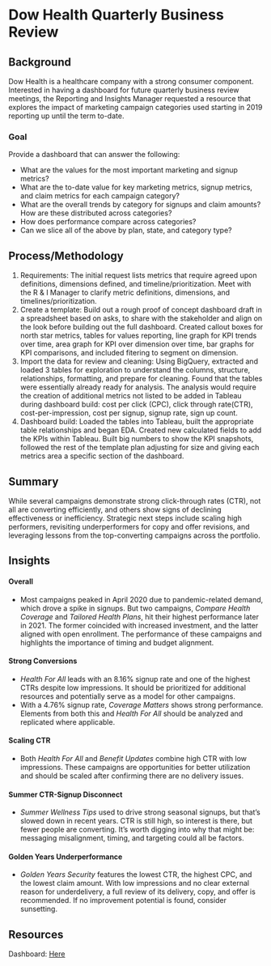 # Dow Health Quarterly Business Review
## Background
Dow Health is a healthcare company with a strong consumer component. Interested in having a dashboard for future quarterly business review meetings, the Reporting and Insights Manager requested a resource that explores the impact of marketing campaign categories used starting in 2019 reporting up until the term to-date.

### Goal
Provide a dashboard that can answer the following:
- What are the values for the most important marketing and signup metrics?
- What are the to-date value for key marketing metrics, signup metrics, and claim metrics for each campaign category?
- What are the overall trends by category for signups and claim amounts? How are these distributed across categories?
- How does performance compare across categories?
- Can we slice all of the above by plan, state, and category type?

## Process/Methodology
1. Requirements: The initial request lists metrics that require agreed upon definitions, dimensions defined, and timeline/prioritization. Meet with the R & I Manager to clarify metric definitions, dimensions, and timelines/prioritization.
2. Create a template: Build out a rough proof of concept dashboard draft in a spreadsheet based on asks, to share with the stakeholder and align on the look before building out the full dashboard. Created callout boxes for north star metrics, tables for values reporting, line graph for KPI trends over time, area graph for KPI over dimension over time, bar graphs for KPI comparisons, and included fitering to segment on dimension. 
3. Import the data for review and cleaning: Using BigQuery, extracted and loaded 3 tables for exploration to understand the columns, structure, relationships, formatting, and prepare for cleaning. Found that the tables were essentially already ready for analysis. The analysis would require the creation of additional metrics not listed to be added in Tableau during dashboard build: cost per click (CPC), click through rate(CTR), cost-per-impression, cost per signup, signup rate, sign up count. 
4. Dashboard build: Loaded the tables into Tableau, built the appropriate table relationships and began EDA. Created new calculated fields to add the KPIs within Tableau. Built big numbers to show the KPI snapshots, followed the rest of the template plan adjusting for size and giving each metrics area a specific section of the dashboard.

## Summary
While several campaigns demonstrate strong click-through rates (CTR), not all are converting efficiently, and others show signs of declining effectiveness or inefficiency. Strategic next steps include scaling high performers, revisiting underperformers for copy and offer revisions, and leveraging lessons from the top-converting campaigns across the portfolio.

## Insights
#### Overall
- Most campaigns peaked in April 2020 due to pandemic-related demand, which drove a spike in signups. But two campaigns, *Compare Health Coverage* and *Tailored Health Plans*, hit their highest performance later in 2021. The former coincided with increased investment, and the latter aligned with open enrollment. The performance of these campaigns and highlights the importance of timing and budget alignment.
#### Strong Conversions
- *Health For All* leads with an 8.16% signup rate and one of the highest CTRs despite low impressions. It should be prioritized for additional resources and potentially serve as a model for other campaigns.
- With a 4.76% signup rate, *Coverage Matters* shows strong performance. Elements from both this and *Health For All* should be analyzed and replicated where applicable.
#### Scaling CTR
- Both *Health For All* and *Benefit Updates* combine high CTR with low impressions. These campaigns are opportunities for better utilization and should be scaled after confirming there are no delivery issues.
#### Summer CTR-Signup Disconnect
- *Summer Wellness Tips* used to drive strong seasonal signups, but that’s slowed down in recent years. CTR is still high, so interest is there, but fewer people are converting. It’s worth digging into why that might be: messaging misalignment, timing, and targeting could all be factors.
#### Golden Years Underperformance
- *Golden Years Security* features the lowest CTR, the highest CPC, and the lowest claim amount. With low impressions and no clear external reason for underdelivery, a full review of its delivery, copy, and offer is recommended. If no improvement potential is found, consider sunsetting.


## Resources
Dashboard: [Here](https://public.tableau.com/views/DowHealthQBR/Dashboard1?:language=en-US&:sid=&:redirect=auth&:display_count=n&:origin=viz_share_link)
